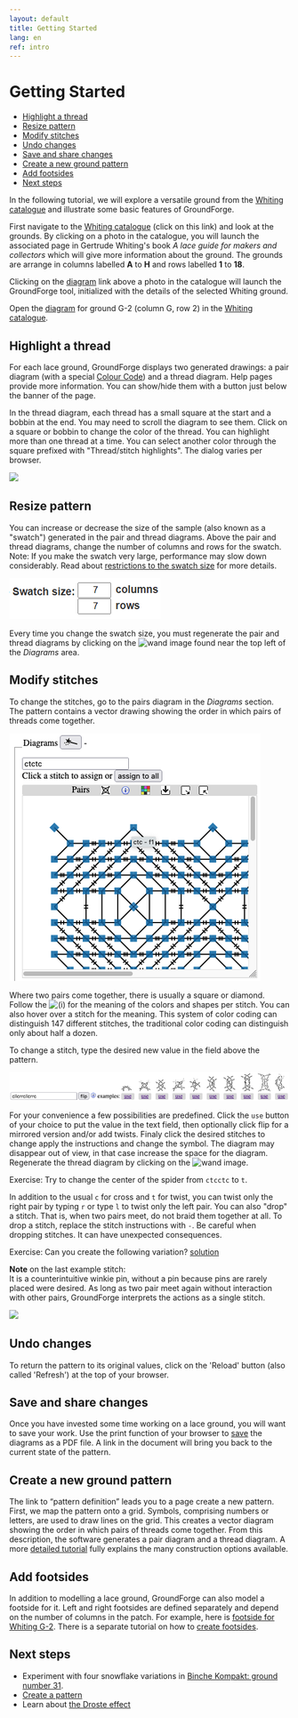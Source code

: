 ```yaml
---
layout: default
title: Getting Started
lang: en
ref: intro
---
```


Getting Started
==========
+ [Highlight a thread](#highlight-a-thread)
+ [Resize pattern](#resize-pattern)
+ [Modify stitches](#modify-stitches)
+ [Undo changes](#undo-changes)
+ [Save and share changes](#save-and-share-changes)
+ [Create a new ground pattern](#create-a-new-ground-pattern)
+ [Add footsides](#add-footsides)
+ [Next steps](#next-steps)
   
In the following tutorial, we will explore a versatile ground from the [Whiting catalogue] and illustrate some basic features of GroundForge. 

First navigate to the [Whiting catalogue] (click on this link) and look at the grounds.  By clicking on a photo in the catalogue, you will launch the associated page in Gertrude Whiting's book *A lace guide for makers and collectors* which will give more information about the ground.  The grounds are arrange in columns labelled __A__ to __H__ and rows labelled __1__ to __18__.
 
Clicking on the [diagram] link above a photo in the catalogue will launch the GroundForge tool, initialized with the details of the selected Whiting ground.

Open the [diagram] for ground G-2 (column G, row 2) in the [Whiting catalogue].

[Whiting catalogue]: /gw-lace-to-gf/

[diagram]: /GroundForge/stitches?whiting=G2_P199&patchWidth=14&patchHeight=13&f1=ctctt&a1=ctcctc&j2=ctc&i2=ctcll&h2=ctctt&g2=ctctt&f2=ctctt&e2=ctctt&d2=ctctt&c2=ctcrrr&b2=ctc&j3=ctcll&i3=ctctt&h3=ctctt&g3=ctcttl&f3=ctc&e3=ctcttr&d3=ctctt&c3=ctctt&b3=ctcrrr&a3=ctc&j4=ctctt&i4=ctctt&h4=ctcttl&g4=ctc&f4=ctc&e4=ctc&d4=ctcttr&c4=ctctt&b4=ctctt&a4=ctcttt&j5=ctctt&i5=ctcttl&h5=ctc&g5=ctc&e5=ctc&d5=ctc&c5=ctcttr&b5=ctctt&a5=ctctt&tile=5----5----,-CDD632AAB,5666632222,5666632222,56666-2222&tileStitch=ctct&shiftColsSW=-5&shiftRowsSW=5&shiftColsSE=5&shiftRowsSE=5

## Highlight a thread
For each lace ground, GroundForge displays two generated drawings: a pair diagram (with a special [Colour Code](color-rules)) and a thread diagram. Help pages provide more information.
You can show/hide them with a button just below the banner of the page.

In the thread diagram, each thread has a small square at the start and a bobbin at the end. You may need to scroll the diagram to see them. Click on a square or bobbin to change the color of the thread. You can highlight more than one thread at a time. 
You can select another color through the square prefixed with "Thread/stitch highlights". The dialog varies per browser.

![](images/G2-toggle-thread.png)

## Resize pattern

You can increase or decrease the size of the sample (also known as a "swatch") generated in the pair and thread diagrams. Above the pair and thread diagrams, change the number of columns and rows for the swatch. Note: If you make the swatch very large, performance may slow down considerably.  Read about [restrictions to the swatch size](Patch-Size) for more details. 

![](images/patch-size.png)

Every time you change the swatch size, you must regenerate the pair and thread diagrams by clicking on the ![wand](/GroundForge/images/wand.png) image found near the top left of the _Diagrams_ area.

## Modify stitches

To change the stitches, go to the pairs diagram in the _Diagrams_ section.
The pattern contains a vector drawing showing the order in which pairs of threads come together. 

![](images/G2-stitch-editor.png)

Where two pairs come together, there is usually a square or diamond.
Follow the ![(i)](/GroundForge/images/to-color-rules.png) for the meaning of the colors and shapes per stitch.
You can also hover over a stitch for the meaning.
This system of color coding can distinguish 147 different stitches,
the traditional color coding can distinguish only about half a dozen.

To change a stitch, type the desired new value in the field above the pattern.

![](images/stitch-samples.png)

For your convenience a few possibilities are predefined.
Click the `use` button of your choice to put the value in the text field,
then optionally click flip for a mirrored version and/or add twists.
Finaly click the desired stitches to change apply the instructions and change the symbol.
The diagram may disappear out of view, in that case increase the space for the diagram.
Regenerate the thread diagram by clicking on the ![wand](/GroundForge/images/wand.png) image.

Exercise: Try to change the center of the spider from `ctcctc` to `t`.

In addition to the usual `c` for cross and `t` for twist, you can twist only the right pair by typing `r` or type `l` to twist only the left pair. You can also "drop" a stitch. That is, when two pairs meet, do not braid them together at all. To drop a stitch, replace the stitch instructions with `-`. Be careful when dropping stitches. It can have unexpected consequences.

Exercise: Can you create the following variation? [solution](/GroundForge/stitches?whiting=G2_P199&patchWidth=20&patchHeight=20&f1=-&a1=t&j2=ctc&i2=ctclll&h2=ctctt&g2=ctctt&f2=ctctt&e2=ctctt&d2=ctctt&c2=ctcrrr&b2=ctc&j3=ctclll&i3=ctctt&h3=ctctt&g3=ctcttl&f3=ctc&e3=ctcttr&d3=ctctt&c3=ctctt&b3=ctcrrr&a3=ctc&j4=ctctt&i4=ctctt&h4=ctcttl&g4=ctc&f4=ctc&e4=ctc&d4=ctcttr&c4=ctctt&b4=ctctt&a4=ctcttt&j5=ctctt&i5=ctcttl&h5=ctc&g5=ctc&e5=ctc&d5=ctc&c5=ctcttr&b5=ctctt&a5=ctctt&tile=5----5----,-CDD632AAB,5666632222,5666632222,56666-2222&footsideStitch=ctctt&tileStitch=ctct&headsideStitch=ctctt&shiftColsSW=-5&shiftRowsSW=5&shiftColsSE=5&shiftRowsSE=5)

**Note** on the last example stitch:  
It is a counterintuitive winkie pin,
without a pin because pins are rarely placed were desired.
As long as two pair meet again without interaction with other pairs,
GroundForge interprets the actions as a single stitch.

![](images/G2-modified.png)

## Undo changes

To return the pattern to its original values, click on the 'Reload' button (also called 'Refresh') at the top of your browser.

## Save and share changes

Once you have invested some time working on a lace ground, you will want to save your work. 
Use the print function of your browser to [save](/GroundForge-help/clips/print-as-pdf) the diagrams as a PDF file.
A link in the document will bring you back to the current state of the pattern.

## Create a new ground pattern

The link to “pattern definition” leads you to a page create a new pattern. First, we map the pattern onto a grid. Symbols, comprising numbers or letters, are used to draw lines on the grid. This creates a vector diagram showing the order in which pairs of threads come together. From this description, the software generates a pair diagram and a thread diagram. A more [detailed tutorial](Advanced) fully explains the many construction options available.

## Add footsides

In addition to modelling a lace ground, GroundForge can also model a footside for it. Left and right footsides are defined separately and depend on the number of columns in the patch. For example, here is [footside for Whiting G-2](/GroundForge/stitches?whiting=G2_P199&patchWidth=11&patchHeight=22&r1=ctcrr&q1=ctc&j1=ctctt&e1=ctcctc&c1=ctc&b1=ctcll&s2=ctctt&r2=ctc&q2=ctcll&p2=ctc&n2=ctc&m2=ctclll&l2=ctctt&k2=ctctt&j2=ctctt&i2=ctctt&h2=ctctt&g2=ctcrrr&f2=ctc&d2=ctc&c2=ctcrr&b2=ctc&a2=ctctt&r3=ctcrr&q3=ctc&p3=ctcrr&n3=ctclll&m3=ctctt&l3=ctctt&k3=ctcttl&j3=ctc&i3=ctcttr&h3=ctctt&g3=ctctt&f3=ctcrrr&e3=ctc&d3=ctcll&c3=ctc&b3=ctcll&s4=ctctt&r4=ctc&q4=ctcll&p4=ctctt&n4=ctctt&m4=ctctt&l4=ctcttl&k4=ctc&j4=ctc&i4=ctc&h4=ctcttr&g4=ctctt&f4=ctctt&e4=ctcttt&d4=ctctt&c4=ctcrr&b4=ctc&a4=ctctt&r5=ctcrr&q5=ctc&p5=ctctt&n5=ctctt&m5=ctcttl&l5=ctc&k5=ctc&i5=ctc&h5=ctc&g5=ctcttr&f5=ctctt&e5=ctctt&d5=ctctt&c5=ctc&b5=ctcll&s6=ctctt&r6=ctc&q6=ctcll&c6=ctcrr&b6=ctc&a6=ctctt&s7=ctctt&r7=ctcrr&q7=ctc&p7=ctctt&d7=ctctt&c7=ctc&b7=ctcll&a7=ctctt&r8=ctc&q8=ctcll&p8=ctcll&d8=ctcrr&c8=ctcrr&b8=ctc&s9=ctctt&r9=ctcrr&q9=ctc&p9=rr&d9=ll&c9=ctc&b9=ctcll&a9=ctctt&r10=ctc&q10=ctcll&p10=ctcrr&d10=ctcll&c10=ctcrr&b10=ctc&footside=X14-,4886,-111,B883,X111,488-,1115,X786,1114,X786&tile=5----5----,-CDD632AAB,5666632222,5666632222,56666-2222&headside=-78X,2117,888-,311C,888X,-117,5888,214X,7888,214X&footsideStitch=ctc&tileStitch=ctctt&headsideStitch=ctctt&shiftColsSW=-5&shiftRowsSW=5&shiftColsSE=5&shiftRowsSE=5).
There is a separate tutorial on how to [create footsides](Advanced#foot-sides).

## Next steps

<a name="BK-31"></a>
* Experiment with four snowflake variations in [Binche Kompakt: ground number 31](Binche).
* [Create a pattern](Advanced)
* Learn about [the Droste effect](Droste-effect)
